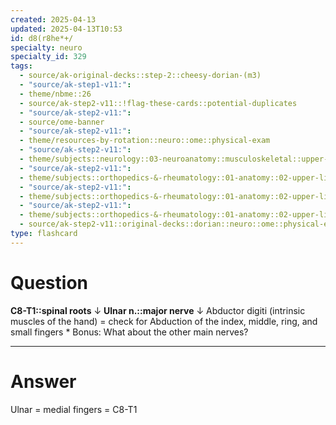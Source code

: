 ```yaml
---
created: 2025-04-13
updated: 2025-04-13T10:53
id: d8(r8he*+/
specialty: neuro
specialty_id: 329
tags:
  - source/ak-original-decks::step-2::cheesy-dorian-(m3)
  - "source/ak-step1-v11:": 
  - theme/nbme::26
  - source/ak-step2-v11::!flag-these-cards::potential-duplicates
  - "source/ak-step2-v11:": 
  - source/ome-banner
  - "source/ak-step2-v11:": 
  - theme/resources-by-rotation::neuro::ome::physical-exam
  - "source/ak-step2-v11:": 
  - theme/subjects::neurology::03-neuroanatomy::musculoskeletal::upper-limb-spinal-roots
  - "source/ak-step2-v11:": 
  - theme/subjects::orthopedics-&-rheumatology::01-anatomy::02-upper-limb::muscles::abductor-digiti
  - "source/ak-step2-v11:": 
  - theme/subjects::orthopedics-&-rheumatology::01-anatomy::02-upper-limb::neurovasculature::spinal-roots
  - "source/ak-step2-v11:": 
  - theme/subjects::orthopedics-&-rheumatology::01-anatomy::02-upper-limb::neurovasculature::ulnar-nerve
  - source/ak-step2-v11::original-decks::dorian::neuro::ome::physical-exam
type: flashcard
---
```


# Question
**C8-T1::spinal roots** ↓ **Ulnar n.::major nerve** ↓ Abductor digiti (intrinsic muscles of the hand) = check for Abduction of the index, middle, ring, and small fingers   * Bonus: What about the other main nerves?

---

# Answer
Ulnar = medial  fingers = C8-T1